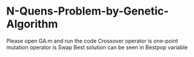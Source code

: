 # N-Quens-Problem-by-Genetic-Algorithm
Please open GA.m and run the code
Crossover operator is one-point 
mutation operator is Swap
Best solution can be seen in Bestpop variable
